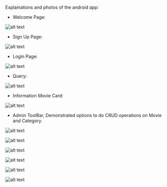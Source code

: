 Explainations and photos of the android app: 

- Welcome Page:

![alt text](androidPhotos/WelcomePage.png)

- Sign Up Page: 

![alt text](androidPhotos/SignUpPage.png)

- Login Page: 

![alt text](androidPhotos/LoginPage.png)

- Query:

![alt text](androidPhotos/Query.png)

- Information Movie Card: 

![alt text](androidPhotos/Sheep.png)

- Admin ToolBar, Demonstrated options to do CRUD operations on Movie and Category.

![alt text](androidPhotos/Toolbar.png)

![alt text](androidPhotos/AdminPage.png)

![alt text](androidPhotos/CreateMovie.png)

![alt text](androidPhotos/CreateCategory.png)

![alt text](androidPhotos/DeleteCategory.png)

![alt text](androidPhotos/DeleteOrUpdateMovie.png)